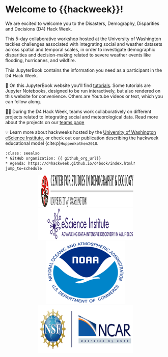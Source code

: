 # Welcome to {{hackweek}}!

We are excited to welcome you to the Disasters, Demography, Disparities and Decisions (D4) Hack Week.

This 5-day collaborative workshop hosted at the University of Washington tackles challenges associated with integrating social and weather datasets across spatial and temporal scales, in order to investigate demographic disparities and decision-making related to severe weather events like flooding, hurricanes, and wildfire.

This JupyterBook contains the information you need as a participant in the D4 Hack Week.

📖 On this JupyterBook website you'll find [tutorials](tutorials/index). Some tutorials are Jupyter Notebooks, designed to be run interactively, but also rendered on this website for convenience. Others are Youtube videos or text, which you can follow along.

👩‍💻 During the D4 Hack Week, teams work collaboratively on different projects related to integrating social and meteorological data. Read more about the projects on our [teams page](teams/index)

💡 Learn more about hackweeks hosted by the [University of Washington eScience Institute](https://uwhackweek.github.io/hackweeks-as-a-service/intro.html), or check out our publication describing the hackweek educational model {cite:p}`Huppenkothen2018`.

`````{admonition} Quick links for the event
:class: seealso
* GitHub organization: {{ github_org_url}}
* Agenda: https://d4hackweek.github.io/d4book/index.html?jump_to=schedule
`````
<p align="center">
    <img src="https://github.com/d4hackweek/d4book/blob/main/book/img/CSDE-logo.png" alt="CSDE logo" width="300" height="100"/>
    <img src="https://github.com/d4hackweek/d4book/blob/main/book/img/eScience-logo.png" alt="eScience logo" width="300" height="100"/>
    <img src="https://github.com/d4hackweek/d4book/blob/main/book/img/NOAA-logo.png" alt="NOAA logo" width="250" height="200"/>
    <img src="https://github.com/d4hackweek/d4book/blob/main/book/img/NCAR-logo.png" alt="NCAR logo" width="300" height="150"/>
</p>

<!--- alternative image code, generating error: 
:::{figure-md} 
image<img src="img/NOAA-logo.png" alt="image" width ="100px"></img>
:::
 --->

